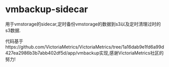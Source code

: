 # vmbackup-sidecar
用于vmstorage的sidecar,定时备份vmstorage的数据到s3以及定时清理过时的s3数据.

代码基于https://github.com/VictoriaMetrics/VictoriaMetrics/tree/1a16dab9e1fd6a99d427ea2986b3b7abb402df5d/app/vmbackup实现,感谢VictoriaMetrics社区的努力!
